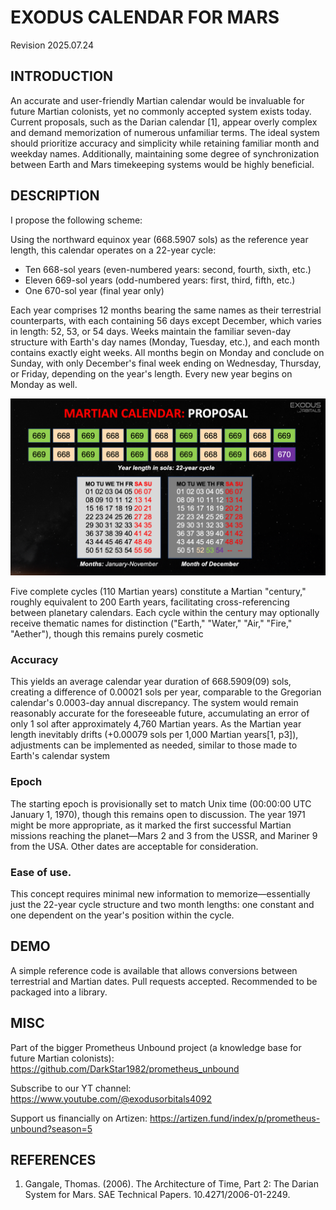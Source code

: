 # EXODUS CALENDAR FOR MARS
Revision 2025.07.24

## INTRODUCTION
An accurate and user-friendly Martian calendar would be invaluable for future Martian colonists, yet no commonly accepted system exists today. Current proposals, such as the Darian calendar [1], appear overly complex and demand memorization of numerous unfamiliar terms. The ideal system should prioritize accuracy and simplicity while retaining familiar month and weekday names. Additionally, maintaining some degree of synchronization between Earth and Mars timekeeping systems would be highly beneficial.


## DESCRIPTION
I propose the following scheme:

Using the northward equinox year (668.5907 sols) as the reference year length, this calendar operates on a 22-year cycle:

- Ten 668-sol years (even-numbered years: second, fourth, sixth, etc.)
- Eleven 669-sol years (odd-numbered years: first, third, fifth, etc.)
- One 670-sol year (final year only)

Each year comprises 12 months bearing the same names as their terrestrial counterparts, with each containing 56 days except December, which varies in length: 52, 53, or 54 days. Weeks maintain the familiar seven-day structure with Earth's day names (Monday, Tuesday, etc.), and each month contains exactly eight weeks. All months begin on Monday and conclude on Sunday, with only December's final week ending on Wednesday, Thursday, or Friday, depending on the year's length. Every new year begins on Monday as well.

![martian calendar](infographics.png "Infographics")

Five complete cycles (110 Martian years) constitute a Martian "century," roughly equivalent to 200 Earth years, facilitating cross-referencing between planetary calendars. Each cycle within the century may optionally receive thematic names for distinction ("Earth," "Water," "Air," "Fire," "Aether"), though this remains purely cosmetic

### Accuracy

This yields an average calendar year duration of 668.5909(09) sols, creating a difference of 0.00021 sols per year, comparable to the Gregorian calendar's 0.0003-day annual discrepancy. The system would remain reasonably accurate for the foreseeable future, accumulating an error of only 1 sol after approximately 4,760 Martian years. As the Martian year length inevitably drifts (+0.00079 sols per 1,000 Martian years[1, p3]), adjustments can be implemented as needed, similar to those made to Earth's calendar system

### Epoch
The starting epoch is provisionally set to match Unix time (00:00:00 UTC January 1, 1970), though this remains open to discussion. The year 1971 might be more appropriate, as it marked the first successful Martian missions reaching the planet—Mars 2 and 3 from the USSR, and Mariner 9 from the USA. Other dates are acceptable for consideration. 

### Ease of use.
This concept requires minimal new information to memorize—essentially just the 22-year cycle structure and two month lengths: one constant and one dependent on the year's position within the cycle.

## DEMO
A simple reference code is available that allows conversions between terrestrial and Martian dates. Pull requests accepted. Recommended to be packaged into a library. 

## MISC
Part of the bigger Prometheus Unbound project (a knowledge base for future Martian colonists):
https://github.com/DarkStar1982/prometheus_unbound

Subscribe to our YT channel:
https://www.youtube.com/@exodusorbitals4092

Support us financially on Artizen:
https://artizen.fund/index/p/prometheus-unbound?season=5

## REFERENCES

1. Gangale, Thomas. (2006). The Architecture of Time, Part 2: The Darian System for Mars. SAE Technical Papers. 10.4271/2006-01-2249. 